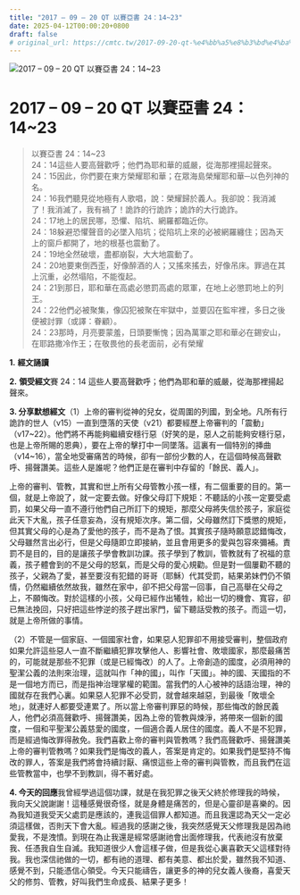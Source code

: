 ```yaml
---
title: "2017 – 09 – 20 QT 以賽亞書 24：14~23"
date: 2025-04-12T00:00:20+0800
draft: false
# original_url: https://cmtc.tw/2017-09-20-qt-%e4%bb%a5%e8%b3%bd%e4%ba%9e%e6%9b%b8-24%ef%bc%9a1423
---
```


![2017 – 09 – 20 QT 以賽亞書 24：14\~23](/images/qt.jpg   "2017 – 09 – 20 QT 以賽亞書 24：14\~23")

# 2017 – 09 – 20 QT 以賽亞書 24：14\~23

> 以賽亞書 24：14\~23  
> 24：14這些人要高聲歡呼；他們為耶和華的威嚴，從海那裡揚起聲來。  
> 24：15因此，你們要在東方榮耀耶和華；在眾海島榮耀耶和華─以色列神的名。  
> 24：16我們聽見從地極有人歌唱，說：榮耀歸於義人。我卻說：我消滅了！我消滅了，我有禍了！詭詐的行詭詐；詭詐的大行詭詐。  
> 24：17地上的居民哪，恐懼、陷坑、網羅都臨近你。  
> 24：18躲避恐懼聲音的必墜入陷坑；從陷坑上來的必被網羅纏住；因為天上的窗戶都開了，地的根基也震動了。  
> 24：19地全然破壞，盡都崩裂，大大地震動了。  
> 24：20地要東倒西歪，好像醉酒的人；又搖來搖去，好像吊床。罪過在其上沉重，必然塌陷，不能復起。  
> 24：21到那日，耶和華在高處必懲罰高處的眾軍，在地上必懲罰地上的列王。  
> 24：22他們必被聚集，像囚犯被聚在牢獄中，並要囚在監牢裡，多日之後便被討罪（或譯：眷顧）。  
> 24：23那時，月亮要蒙羞，日頭要慚愧；因為萬軍之耶和華必在錫安山，在耶路撒冷作王；在敬畏他的長老面前，必有榮耀

**1.** **經文誦讀**

**2.** **領受經文**賽 24：14 這些人要高聲歡呼；他們為耶和華的威嚴，從海那裡揚起聲來。

**3. 分享默想經文**（1）上帝的審判從神的兒女，從周圍的列國，到全地。凡所有行詭詐的世人（v15）一直到墮落的天使（v21）都要經歷上帝審判的「震動」（v17\~22）。他們將不再能夠繼續安穩行惡（好笑的是，惡人之前能夠安穩行惡，也是上帝所賜的恩典），要在上帝的擊打中一同墜落。這裏有一個特別的挿曲（v14\~16），當全地受審痛苦的時候，卻有一部份少數的人，在這個時候高聲歡呼、揚聲讚美。這些人是誰呢？他們正是在審判中存留的「餘民、義人」。

上帝的審判、管教，其實和世上所有父母管教小孩一樣，有二個重要的目的。第一個，就是上帝說了，就一定要去做。好像父母訂下規矩：不聽話的小孩一定要受處罰，如果父母一直不遵行他們自己所訂下的規矩，那麼父母將失信於孩子，家庭從此天下大亂，孩子任意妄為，沒有規矩次序。第二個，父母雖然訂下獎懲的規矩，但其實父母的心是為了愛他的孩子，而不是為了恨。其實孩子隨時願意認錯悔改，父母雖然言出必行，但是父母隨即立即接納，並且會用更多的愛與包容來彌補。責罰不是目的，目的是讓孩子學會教訓功課。孩子學到了教訓，管教就有了祝福的意義，孩子體會到的不是父母的怒氣，而是父母的愛心規勸。但是對一個屢勸不聽的孩子，父親為了愛，甚至要沒有犯錯的哥哥（耶穌）代其受罰，結果弟妹們仍不領情，仍然繼續依然故我，雖然在家中，卻不把父母當一回事，自己高舉在父母之上，不願悔改。對於這樣的小孩，父母已經作出犧牲，給出一切的機會、寬容，卻已無法挽回，只好把這些悖逆的孩子趕出家門，留下聽話受教的孩子。而這一切，就是上帝所做的事情。

（2）不管是一個家庭、一個國家社會，如果惡人犯罪卻不用接受審判，整個政府如果允許這些惡人一直不斷繼續犯罪攻擊他人、影響社會、敗壞國家，那麼最痛苦的，可能就是那些不犯罪（或是已經悔改）的人了。上帝創造的國度，必須用神的聖潔公義的法則來治理，這就叫作「神的國」，叫作「天國」。神的國、天國指的不是一個地方而已，而是指神治理掌權的範圍。當我們的人心被神的話語治理，神的國就存在我們心裏。如果惡人犯罪不必受罰，就會越來越惡，到最後「敗壞全地」，就連好人都要受連累了。所以當上帝審判罪惡的時候，那些悔改的餘民義人，他們必須高聲歡呼、揚聲讚美，因為上帝的管教與煉淨，將帶來一個新的國度，一個和平聖潔公義慈愛的國度，一個適合義人居住的國度。義人不是不犯罪，而是經過悔改罪得赦免。我們喜歡上帝的審判與管教嗎？我們高聲歡呼、揚聲讚美上帝的審判管教嗎？如果我們是悔改的義人，答案是肯定的。如果我們是堅持不悔改的罪人，答案是我們將會持續討厭、痛恨這些上帝的審判與管教，而且我們在這些管教當中，也學不到教訓，得不著好處。

**4. 今天的回應**我曾經學過這個功課，就是在我犯罪之後天父終於修理我的時候，我向天父說謝謝！這種感覺很奇怪，就是身體是痛苦的，但是心靈卻是喜樂的。因為我知道我受天父處罰是應該的，連我這個罪人都知道。而且我還認為天父一定必須這樣做，否則天下會大亂。經過我的感謝之後，我突然感覺天父修理我是因為祂愛我，不是洩憤。到現在為止我還是經常感謝祂會出面修理我，代表祂沒有放棄我、任憑我自生自滅。我知道很少人會這樣子做，但是我從心裏喜歡天父這樣對待我。我也深信祂做的一切，都有祂的道理、都有美意、都出於愛，雖然我不知道、感覺不到，只能憑信心領受。今天只能禱告，讓更多的神的兒女義人後裔，喜愛天父的修剪、管教，好叫我們生命成長、結果子更多！